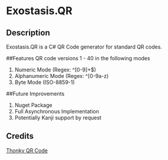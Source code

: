 # Exostasis.QR
## Description
   Exostasis.QR is a C# QR Code generator for standard QR codes.

##Features
   QR code versions 1 - 40 in the following modes  
1. Numeric Mode (Regex: ^[0-9]+$)  
2. Alphanumeric Mode (Regex: ^[0-9a-z$%*+-./: ]+$)  
3. Byte Mode (ISO-8859-1)

##Future Improvements
1. Nuget Package
2. Full Asynchronous Implementation
3. Potentially Kanji support by request

## Credits
[Thonky QR Code](http://www.thonky.com/qr-code-tutorial/)